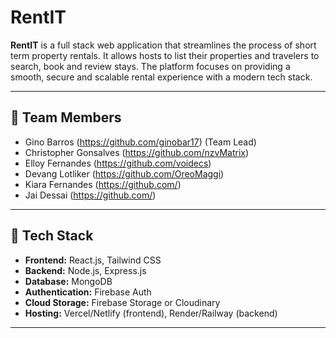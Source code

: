# RentIT

**RentIT** is a full stack web application that streamlines the process of short term property rentals. It allows hosts to list their properties and travelers to search, book and review stays. The platform focuses on providing a smooth, secure and scalable rental experience with a modern tech stack.

---

## 👥 Team Members

- Gino Barros (https://github.com/ginobar17) (Team Lead)
- Christopher Gonsalves (https://github.com/nzvMatrix)
- Elloy Fernandes (https://github.com/voidecs)
- Devang Lotliker (https://github.com/OreoMaggi)
- Kiara Fernandes (https://github.com/)
- Jai Dessai (https://github.com/)

---

## 🚀 Tech Stack

- **Frontend:** React.js, Tailwind CSS  
- **Backend:** Node.js, Express.js  
- **Database:** MongoDB  
- **Authentication:** Firebase Auth  
- **Cloud Storage:** Firebase Storage or Cloudinary  
- **Hosting:** Vercel/Netlify (frontend), Render/Railway (backend)

---

